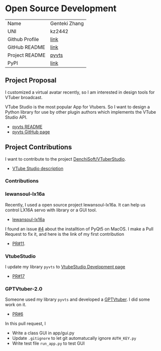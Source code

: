 # Open Source Development

|  |  |
|--|--|
| Name | Genteki Zhang|
| UNI | kz2442|
| Github Profile | [link](https://github.com/Genteki)|
| GitHub README | [link](https://github.com/Genteki/Genteki/blob/main/README.md) |
| Project README | [pyvts](../projects/python/pyvts.md) |
| PyPI | [link](https://pypi.org/user/Genteki)|

## Project Proposal

I customized a virtual avatar recently, so I am interested in design tools for VTuber broadcast.

VTube Studio is the most popular App for Vtubers. So I want to design a Python library for use by other plugin authors which implements the VTube Studio API.

* [pyvts README](../projects/python/pyvts.md)
* [pyvts GitHub page](https://github.com/Genteki/pyvts)

## Project Contributions

I want to contribute to the project [DenchiSoft/VTuberStudio](https://github.com/DenchiSoft/VTubeStudio).

* [VTube Studio description](../projects/python/vtuberstudio.md)

### Contributions

### lewansoul-lx16a

Recently, I used a open source project lewansoul-lx16a. It can help us control LX16A servo with library or a GUI tool.

* [lewansoul-lx16a](https://github.com/maximkulkin/lewansoul-lx16a)
  
I found an issue [#4](https://github.com/maximkulkin/lewansoul-lx16a/issues/4) about the installtion of PyQt5 on MacOS. I make a Pull Request to fix it, and here is the link of my first contribution

* [PR#11](https://github.com/maximkulkin/lewansoul-lx16a/pull/11).

### VtubeStudio

I update my library `pyvts` to [VtubeStudio Development page](https://github.com/DenchiSoft/VTubeStudio)

* [PR#17](https://github.com/DenchiSoft/VTubeStudio/pull/57)

### GPTVtuber-2.0

Someone used my library `pyvts` and developed a [GPTVtuber](https://github.com/rakky33/GPTVtuber-2.0). I did some work on it.

* [PR#6](https://github.com/rakky33/GPTVtuber-2.0/pull/6)

In this pull request, I

* Write a class GUI in app/gui.py
* Update `.gitignore` to let git automatucally ignore `AUTH_KEY.py`
* Write test file `run_app.py` to test GUI
